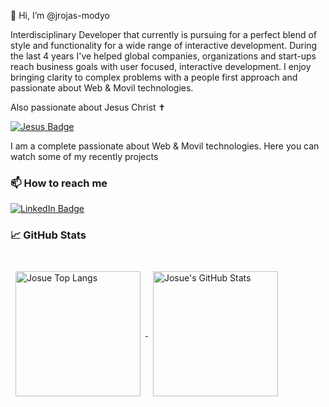 👋 Hi, I’m @jrojas-modyo 

Interdisciplinary Developer that currently is pursuing for a perfect blend of style and functionality for a wide range of interactive development. During the last 4 years I've helped global companies, organizations and start-ups reach business goals with user focused, interactive development. I enjoy bringing clarity to complex problems with a people first approach and passionate about Web & Movil technologies. 

Also passionate about Jesus Christ ✝

[![Jesus Badge](https://img.shields.io/badge/Loving-Jesus-green)](https://www.biblegateway.com/passage/?search=Juan%203%3A16&version=RVR1960/) 


I am a complete passionate about Web & Movil technologies. Here you can watch some of my recently projects


### 📫 How to reach me

[![LinkedIn Badge](https://img.shields.io/badge/LinkedIn-Profile-informational?style=flat&logo=linkedin&logoColor=white&color=0D76A8)](https://www.linkedin.com/in/sylvester-josu%C3%A9-rojas-ca%C3%B1on-276058171/)


### &#x1f4c8; GitHub Stats

<br>

<a href="https://github.com/jrojas-modyo">
  <img align="center" style="margin:0.5rem; height:200px" src="https://github-readme-stats.vercel.app/api/top-langs/?username=jrojas-modyo&theme=dark&layout=compact&langs_count=10" alt="Josue Top Langs"/>
</a>

<a href="https://github.com/jrojas-modyo">
  <img align="center" style="margin:0.5rem; height:200px" src="https://github-readme-stats.vercel.app/api?username=jrojas-modyo&theme=dark&include_all_commits=true&hide_rank=false&show_icons=true&line_height=27&count_private=true&icon_color=20879e" alt="Josue's GitHub Stats" />
</a>
